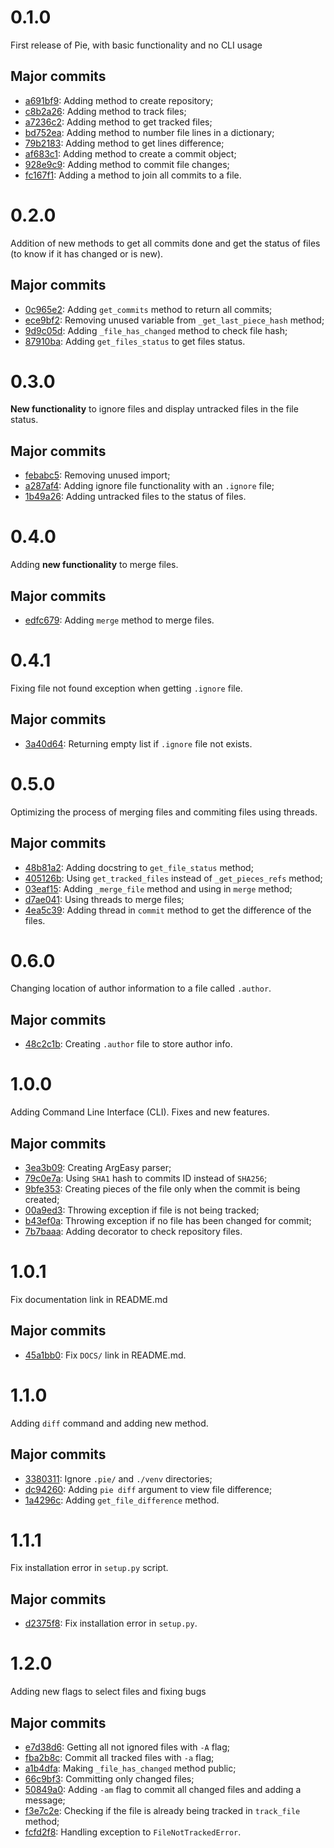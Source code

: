 # 0.1.0

First release of Pie, with basic functionality and no CLI usage

## Major commits

- [a691bf9](https://github.com/jaedsonpys/pie/commits/a691bf9): Adding method to create repository;
- [c8b2a26](https://github.com/jaedsonpys/pie/commits/c8b2a26): Adding method to track files;
- [a7236c2](https://github.com/jaedsonpys/pie/commits/a7236c2): Adding method to get tracked files;
- [bd752ea](https://github.com/jaedsonpys/pie/commits/bd752ea): Adding method to number file lines in a dictionary;
- [79b2183](https://github.com/jaedsonpys/pie/commits/79b2183): Adding method to get lines difference;
- [af683c1](https://github.com/jaedsonpys/pie/commits/af683c1): Adding method to create a commit object;
- [928e9c9](https://github.com/jaedsonpys/pie/commits/928e9c9): Adding method to commit file changes;
- [fc167f1](https://github.com/jaedsonpys/pie/commits/fc167f1): Adding a method to join all commits to a file.

# 0.2.0

Addition of new methods to get all commits done and get the status of files (to know if it has changed or is new).

## Major commits

- [0c965e2](https://github.com/jaedsonpys/pie/commits/0c965e2): Adding `get_commits` method to return all commits;
- [ece9bf2](https://github.com/jaedsonpys/pie/commits/ece9bf2): Removing unused variable from `_get_last_piece_hash` method;
- [9d9c05d](https://github.com/jaedsonpys/pie/commits/9d9c05d): Adding `_file_has_changed` method to check file hash;
- [87910ba](https://github.com/jaedsonpys/pie/commits/87910ba): Adding `get_files_status` to get files status.

# 0.3.0

**New functionality** to ignore files and display untracked files in the file status.

## Major commits

- [febabc5](https://github.com/jaedsonpys/pie/commits/febabc5): Removing unused import;
- [a287af4](https://github.com/jaedsonpys/pie/commits/a287af4): Adding ignore file functionality with an `.ignore` file;
- [1b49a26](https://github.com/jaedsonpys/pie/commits/1b49a26): Adding untracked files to the status of files.

# 0.4.0

Adding **new functionality** to merge files.

## Major commits

- [edfc679](https://github.com/jaedsonpys/pie/commits/edfc679): Adding `merge` method to merge files.

# 0.4.1

Fixing file not found exception when getting `.ignore` file.

## Major commits

- [3a40d64](https://github.com/jaedsonpys/pie/commits/3a40d64): Returning empty list if `.ignore` file not exists.

# 0.5.0

Optimizing the process of merging files and commiting files using threads.

## Major commits

- [48b81a2](https://github.com/jaedsonpys/pie/commits/48b81a2): Adding docstring to `get_file_status` method;
- [405126b](https://github.com/jaedsonpys/pie/commits/405126b): Using `get_tracked_files` instead of `_get_pieces_refs` method;
- [03eaf15](https://github.com/jaedsonpys/pie/commits/03eaf15): Adding `_merge_file` method and using in `merge` method;
- [d7ae041](https://github.com/jaedsonpys/pie/commits/d7ae041): Using threads to merge files;
- [4ea5c39](https://github.com/jaedsonpys/pie/commits/4ea5c39): Adding thread in `commit` method to get the difference of the files.

# 0.6.0

Changing location of author information to a file called `.author`.

## Major commits

- [48c2c1b](https://github.com/jaedsonpys/pie/commits/48c2c1b): Creating `.author` file to store author info.

# 1.0.0

Adding Command Line Interface (CLI). Fixes and new features.

## Major commits

- [3ea3b09](https://github.com/jaedsonpys/pie/commits/3ea3b09): Creating ArgEasy parser;
- [79c0e7a](https://github.com/jaedsonpys/pie/commits/79c0e7a): Using `SHA1` hash to commits ID instead of `SHA256`;
- [9bfe353](https://github.com/jaedsonpys/pie/commits/9bfe353): Creating pieces of the file only when the commit is being created;
- [00a9ed3](https://github.com/jaedsonpys/pie/commits/00a9ed3): Throwing exception if file is not being tracked;
- [b43ef0a](https://github.com/jaedsonpys/pie/commits/b43ef0a): Throwing exception if no file has been changed for commit;
- [7b7baaa](https://github.com/jaedsonpys/pie/commits/7b7baaa): Adding decorator to check repository files.

# 1.0.1

Fix documentation link in README.md

## Major commits

- [45a1bb0](https://github.com/jaedsonpys/pie/commits/45a1bb0): Fix `DOCS/` link in README.md.

# 1.1.0

Adding `diff` command and adding new method.

## Major commits

- [3380311](https://github.com/jaedsonpys/pie/commits/3380311): Ignore `.pie/` and `./venv` directories;
- [dc94260](https://github.com/jaedsonpys/pie/commits/dc94260): Adding `pie diff` argument to view file difference;
- [1a4296c](https://github.com/jaedsonpys/pie/commits/1a4296c): Adding `get_file_difference` method.

# 1.1.1

Fix installation error in `setup.py` script.

## Major commits

- [d2375f8](https://github.com/jaedsonpys/pie/commits/d2375f8): Fix installation error in `setup.py`.

# 1.2.0

Adding new flags to select files and fixing bugs

## Major commits

- [e7d38d6](https://github.com/jaedsonpys/pie/commits/e7d38d6): Getting all not ignored files with `-A` flag;
- [fba2b8c](https://github.com/jaedsonpys/pie/commits/fba2b8c): Commit all tracked files with `-a` flag;
- [a1b4dfa](https://github.com/jaedsonpys/pie/commits/a1b4dfa): Making `_file_has_changed` method public;
- [66c9bf3](https://github.com/jaedsonpys/pie/commits/66c9bf3): Committing only changed files;
- [50849a0](https://github.com/jaedsonpys/pie/commits/50849a0): Adding `-am` flag to commit all changed files and adding a message;
- [f3e7c2e](https://github.com/jaedsonpys/pie/commits/f3e7c2e): Checking if the file is already being tracked in `track_file` method;
- [fcfd2f8](https://github.com/jaedsonpys/pie/commits/fcfd2f8): Handling exception to `FileNotTrackedError`.